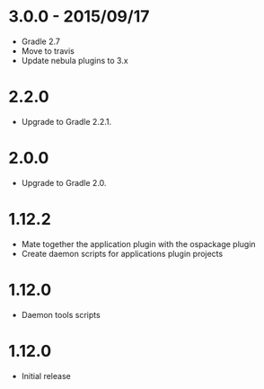 3.0.0 - 2015/09/17
==================

* Gradle 2.7
* Move to travis
* Update nebula plugins to 3.x

2.2.0
==================

* Upgrade to Gradle 2.2.1.

2.0.0
==================

* Upgrade to Gradle 2.0.

1.12.2
==================

* Mate together the application plugin with the ospackage plugin
* Create daemon scripts for applications plugin projects
 
1.12.0
==================

* Daemon tools scripts

1.12.0
==================

* Initial release

